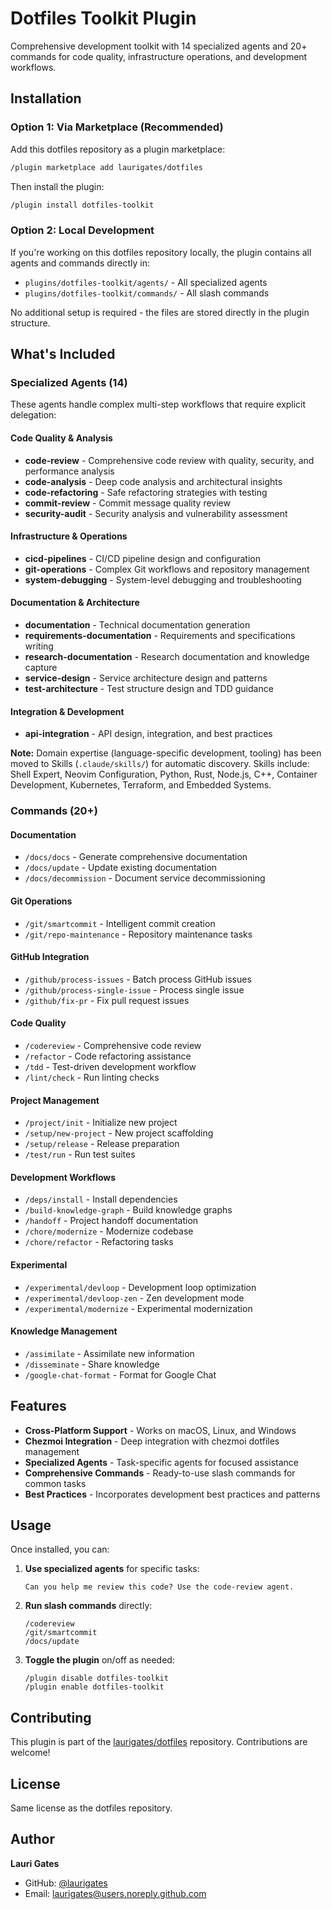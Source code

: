 # Dotfiles Toolkit Plugin

Comprehensive development toolkit with 14 specialized agents and 20+ commands for code quality, infrastructure operations, and development workflows.

## Installation

### Option 1: Via Marketplace (Recommended)

Add this dotfiles repository as a plugin marketplace:

```bash
/plugin marketplace add laurigates/dotfiles
```

Then install the plugin:

```bash
/plugin install dotfiles-toolkit
```

### Option 2: Local Development

If you're working on this dotfiles repository locally, the plugin contains all agents and commands directly in:
- `plugins/dotfiles-toolkit/agents/` - All specialized agents
- `plugins/dotfiles-toolkit/commands/` - All slash commands

No additional setup is required - the files are stored directly in the plugin structure.

## What's Included

### Specialized Agents (14)

These agents handle complex multi-step workflows that require explicit delegation:

#### Code Quality & Analysis
- **code-review** - Comprehensive code review with quality, security, and performance analysis
- **code-analysis** - Deep code analysis and architectural insights
- **code-refactoring** - Safe refactoring strategies with testing
- **commit-review** - Commit message quality review
- **security-audit** - Security analysis and vulnerability assessment

#### Infrastructure & Operations
- **cicd-pipelines** - CI/CD pipeline design and configuration
- **git-operations** - Complex Git workflows and repository management
- **system-debugging** - System-level debugging and troubleshooting

#### Documentation & Architecture
- **documentation** - Technical documentation generation
- **requirements-documentation** - Requirements and specifications writing
- **research-documentation** - Research documentation and knowledge capture
- **service-design** - Service architecture design and patterns
- **test-architecture** - Test structure design and TDD guidance

#### Integration & Development
- **api-integration** - API design, integration, and best practices

**Note:** Domain expertise (language-specific development, tooling) has been moved to Skills (`.claude/skills/`) for automatic discovery. Skills include: Shell Expert, Neovim Configuration, Python, Rust, Node.js, C++, Container Development, Kubernetes, Terraform, and Embedded Systems.

### Commands (20+)

#### Documentation
- `/docs/docs` - Generate comprehensive documentation
- `/docs/update` - Update existing documentation
- `/docs/decommission` - Document service decommissioning

#### Git Operations
- `/git/smartcommit` - Intelligent commit creation
- `/git/repo-maintenance` - Repository maintenance tasks

#### GitHub Integration
- `/github/process-issues` - Batch process GitHub issues
- `/github/process-single-issue` - Process single issue
- `/github/fix-pr` - Fix pull request issues

#### Code Quality
- `/codereview` - Comprehensive code review
- `/refactor` - Code refactoring assistance
- `/tdd` - Test-driven development workflow
- `/lint/check` - Run linting checks

#### Project Management
- `/project/init` - Initialize new project
- `/setup/new-project` - New project scaffolding
- `/setup/release` - Release preparation
- `/test/run` - Run test suites

#### Development Workflows
- `/deps/install` - Install dependencies
- `/build-knowledge-graph` - Build knowledge graphs
- `/handoff` - Project handoff documentation
- `/chore/modernize` - Modernize codebase
- `/chore/refactor` - Refactoring tasks

#### Experimental
- `/experimental/devloop` - Development loop optimization
- `/experimental/devloop-zen` - Zen development mode
- `/experimental/modernize` - Experimental modernization

#### Knowledge Management
- `/assimilate` - Assimilate new information
- `/disseminate` - Share knowledge
- `/google-chat-format` - Format for Google Chat

## Features

- **Cross-Platform Support** - Works on macOS, Linux, and Windows
- **Chezmoi Integration** - Deep integration with chezmoi dotfiles management
- **Specialized Agents** - Task-specific agents for focused assistance
- **Comprehensive Commands** - Ready-to-use slash commands for common tasks
- **Best Practices** - Incorporates development best practices and patterns

## Usage

Once installed, you can:

1. **Use specialized agents** for specific tasks:
   ```
   Can you help me review this code? Use the code-review agent.
   ```

2. **Run slash commands** directly:
   ```
   /codereview
   /git/smartcommit
   /docs/update
   ```

3. **Toggle the plugin** on/off as needed:
   ```
   /plugin disable dotfiles-toolkit
   /plugin enable dotfiles-toolkit
   ```

## Contributing

This plugin is part of the [laurigates/dotfiles](https://github.com/laurigates/dotfiles) repository. Contributions are welcome!

## License

Same license as the dotfiles repository.

## Author

**Lauri Gates**
- GitHub: [@laurigates](https://github.com/laurigates)
- Email: laurigates@users.noreply.github.com
